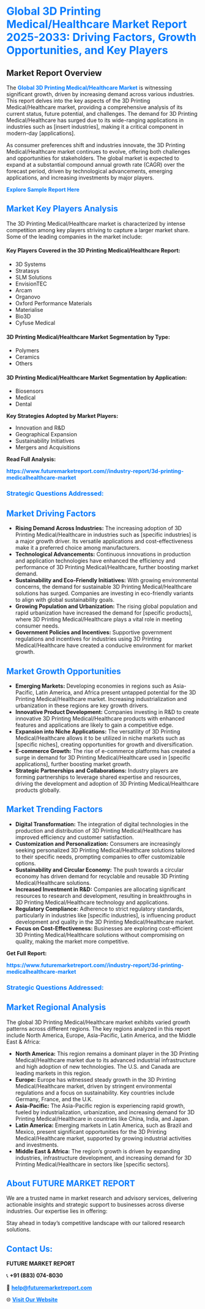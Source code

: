<h1 style="color: #007BFF;">Global 3D Printing Medical/Healthcare Market Report 2025-2033: Driving Factors, Growth Opportunities, and Key Players</h1>

<section id="overview">
<h2>Market Report Overview</h2>
<p>The <a href="https://www.futuremarketreport.com//industry-report/3d-printing-medicalhealthcare-market" style="color: #007BFF; text-decoration: none;"><strong>Global 3D Printing Medical/Healthcare Market</strong></a> is witnessing significant growth, driven by increasing demand across various industries. This report delves into the key aspects of the 3D Printing Medical/Healthcare market, providing a comprehensive analysis of its current status, future potential, and challenges. The demand for 3D Printing Medical/Healthcare has surged due to its wide-ranging applications in industries such as [insert industries], making it a critical component in modern-day [applications].</p>
<p>As consumer preferences shift and industries innovate, the 3D Printing Medical/Healthcare market continues to evolve, offering both challenges and opportunities for stakeholders. The global market is expected to expand at a substantial compound annual growth rate (CAGR) over the forecast period, driven by technological advancements, emerging applications, and increasing investments by major players.</p>
</section>

<section id="overview">
<p><a href="https://www.futuremarketreport.com//request-sample/reportId=55774" style="color: #007BFF; text-decoration: none;"><strong>Explore Sample Report Here</strong></a></p>
</section>

<section id="key-players">
<h2 style="color: #007BFF;">Market Key Players Analysis</h2>
<p>The 3D Printing Medical/Healthcare market is characterized by intense competition among key players striving to capture a larger market share. Some of the leading companies in the market include:</p>
<h4>Key Players Covered in the 3D Printing Medical/Healthcare Report:</h4>
<ul><li>3D Systems</li><li>Stratasys</li><li>SLM Solutions</li><li>EnvisionTEC</li><li>Arcam</li><li>Organovo</li><li>Oxford Performance Materials</li><li>Materialise</li><li>Bio3D</li><li>Cyfuse Medical</li></ul>
<h4>3D Printing Medical/Healthcare Market Segmentation by Type:</h4>
<ul><li>Polymers</li><li>Ceramics</li><li>Others</li></ul>

<h4>3D Printing Medical/Healthcare Market Segmentation by Application:</h4>
<ul><li>Biosensors</li><li>Medical</li><li>Dental</li></ul>
<p><strong>Key Strategies Adopted by Market Players:</strong></p>
<ul>
<li>Innovation and R&D</li>
<li>Geographical Expansion</li>
<li>Sustainability Initiatives</li>
<li>Mergers and Acquisitions</li>
</ul>
</section>

<section>
<p><strong>Read Full Analysis: </strong></p><a href="https://www.futuremarketreport.com//industry-report/3d-printing-medicalhealthcare-market" style="color: #007BFF; text-decoration: none;"><strong>https://www.futuremarketreport.com//industry-report/3d-printing-medicalhealthcare-market</strong></a>
<h3 style="color: #007BFF;">Strategic Questions Addressed:</h3>
</section>

<section id="driving-factors">
<h2 style="color: #007BFF;">Market Driving Factors</h2>
<ul>
<li><strong>Rising Demand Across Industries:</strong> The increasing adoption of 3D Printing Medical/Healthcare in industries such as [specific industries] is a major growth driver. Its versatile applications and cost-effectiveness make it a preferred choice among manufacturers.</li>
<li><strong>Technological Advancements:</strong> Continuous innovations in production and application technologies have enhanced the efficiency and performance of 3D Printing Medical/Healthcare, further boosting market demand.</li>
<li><strong>Sustainability and Eco-Friendly Initiatives:</strong> With growing environmental concerns, the demand for sustainable 3D Printing Medical/Healthcare solutions has surged. Companies are investing in eco-friendly variants to align with global sustainability goals.</li>
<li><strong>Growing Population and Urbanization:</strong> The rising global population and rapid urbanization have increased the demand for [specific products], where 3D Printing Medical/Healthcare plays a vital role in meeting consumer needs.</li>
<li><strong>Government Policies and Incentives:</strong> Supportive government regulations and incentives for industries using 3D Printing Medical/Healthcare have created a conducive environment for market growth.</li>
</ul>
</section>

<section id="growth-opportunities">
<h2 style="color: #007BFF;">Market Growth Opportunities</h2>
<ul>
<li><strong>Emerging Markets:</strong> Developing economies in regions such as Asia-Pacific, Latin America, and Africa present untapped potential for the 3D Printing Medical/Healthcare market. Increasing industrialization and urbanization in these regions are key growth drivers.</li>
<li><strong>Innovative Product Development:</strong> Companies investing in R&D to create innovative 3D Printing Medical/Healthcare products with enhanced features and applications are likely to gain a competitive edge.</li>
<li><strong>Expansion into Niche Applications:</strong> The versatility of 3D Printing Medical/Healthcare allows it to be utilized in niche markets such as [specific niches], creating opportunities for growth and diversification.</li>
<li><strong>E-commerce Growth:</strong> The rise of e-commerce platforms has created a surge in demand for 3D Printing Medical/Healthcare used in [specific applications], further boosting market growth.</li>
<li><strong>Strategic Partnerships and Collaborations:</strong> Industry players are forming partnerships to leverage shared expertise and resources, driving the development and adoption of 3D Printing Medical/Healthcare products globally.</li>
</ul>
</section>

<section id="trending-factors">
<h2 style="color: #007BFF;">Market Trending Factors</h2>
<ul>
<li><strong>Digital Transformation:</strong> The integration of digital technologies in the production and distribution of 3D Printing Medical/Healthcare has improved efficiency and customer satisfaction.</li>
<li><strong>Customization and Personalization:</strong> Consumers are increasingly seeking personalized 3D Printing Medical/Healthcare solutions tailored to their specific needs, prompting companies to offer customizable options.</li>
<li><strong>Sustainability and Circular Economy:</strong> The push towards a circular economy has driven demand for recyclable and reusable 3D Printing Medical/Healthcare solutions.</li>
<li><strong>Increased Investment in R&D:</strong> Companies are allocating significant resources to research and development, resulting in breakthroughs in 3D Printing Medical/Healthcare technology and applications.</li>
<li><strong>Regulatory Compliance:</strong> Adherence to strict regulatory standards, particularly in industries like [specific industries], is influencing product development and quality in the 3D Printing Medical/Healthcare market.</li>
<li><strong>Focus on Cost-Effectiveness:</strong> Businesses are exploring cost-efficient 3D Printing Medical/Healthcare solutions without compromising on quality, making the market more competitive.</li>
</ul>
</section>

<section>
<p><strong>Get Full Report: </strong></p><a href="https://www.futuremarketreport.com//industry-report/3d-printing-medicalhealthcare-market" style="color: #007BFF; text-decoration: none;"><strong>https://www.futuremarketreport.com//industry-report/3d-printing-medicalhealthcare-market</strong></a>
<h3 style="color: #007BFF;">Strategic Questions Addressed:</h3>
</section>


<section id="regional-analysis">
<h2 style="color: #007BFF;">Market Regional Analysis</h2>
<p>The global 3D Printing Medical/Healthcare market exhibits varied growth patterns across different regions. The key regions analyzed in this report include North America, Europe, Asia-Pacific, Latin America, and the Middle East & Africa:</p>
<ul>
<li><strong>North America:</strong> This region remains a dominant player in the 3D Printing Medical/Healthcare market due to its advanced industrial infrastructure and high adoption of new technologies. The U.S. and Canada are leading markets in this region.</li>
<li><strong>Europe:</strong> Europe has witnessed steady growth in the 3D Printing Medical/Healthcare market, driven by stringent environmental regulations and a focus on sustainability. Key countries include Germany, France, and the U.K.</li>
<li><strong>Asia-Pacific:</strong> The Asia-Pacific region is experiencing rapid growth, fueled by industrialization, urbanization, and increasing demand for 3D Printing Medical/Healthcare in countries like China, India, and Japan.</li>
<li><strong>Latin America:</strong> Emerging markets in Latin America, such as Brazil and Mexico, present significant opportunities for the 3D Printing Medical/Healthcare market, supported by growing industrial activities and investments.</li>
<li><strong>Middle East & Africa:</strong> The region’s growth is driven by expanding industries, infrastructure development, and increasing demand for 3D Printing Medical/Healthcare in sectors like [specific sectors].</li>
</ul>
</section>

<footer>
<h2 style="color: #007BFF;">About FUTURE MARKET REPORT</h2>
<p>We are a trusted name in market research and advisory services, delivering actionable insights and strategic support to businesses across diverse industries. Our expertise lies in offering:</p>

<p>Stay ahead in today’s competitive landscape with our tailored research solutions.</p>

<h2 style="color: #007BFF;">Contact Us:</h2>
<p><strong>FUTURE MARKET REPORT</strong></p>
<p>📞 <strong>+91 (883) 074-8030</strong></p>
<p>📧 <strong><a href="mailto:help@futuremarketreport.com" style="color: #007BFF;">help@futuremarketreport.com</a></strong></p>
<p>🌐 <strong><a href="https://www.futuremarketreport.com/" style="color: #007BFF;">Visit Our Website</a></strong></p>
</footer>